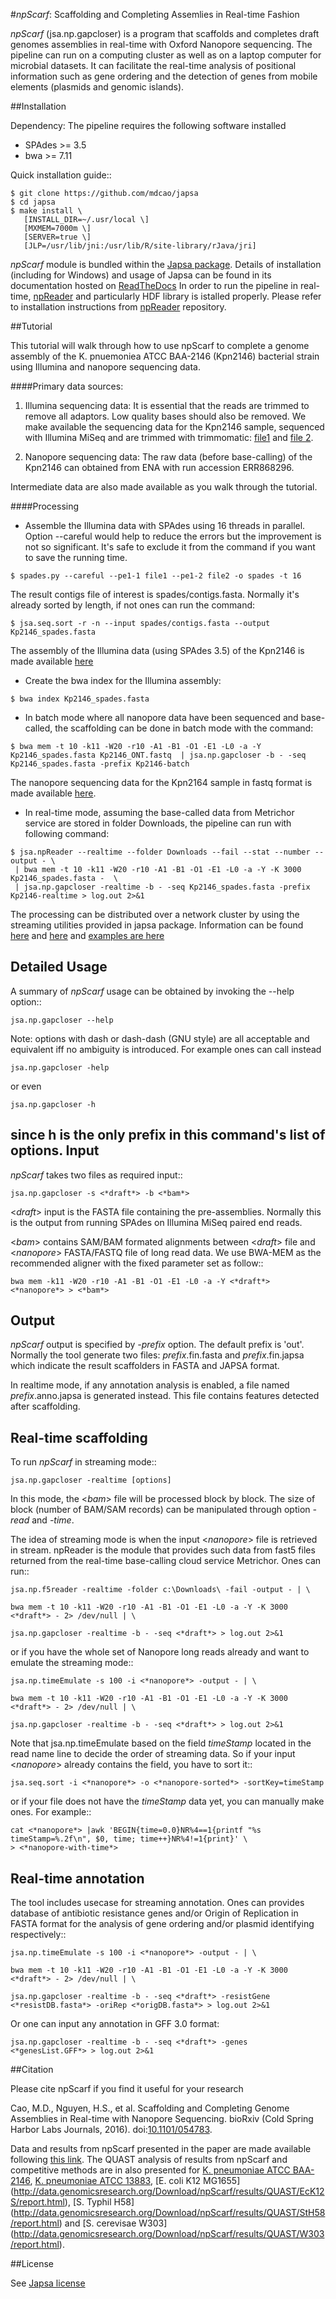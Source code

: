 #*npScarf*: Scaffolding and Completing Assemlies in Real-time Fashion

*npScarf* (jsa.np.gapcloser) is a program that scaffolds and completes draft genomes assemblies 
in real-time with Oxford Nanopore sequencing. The pipeline can run on a computing cluster
as well as on a laptop computer for microbial datasets. It can facilitate the real-time 
analysis of positional information such as gene ordering and the detection of genes from
mobile elements (plasmids and genomic islands).

##Installation

Dependency: The pipeline requires the following software installed

* SPAdes >= 3.5
* bwa >= 7.11

Quick installation guide::

    $ git clone https://github.com/mdcao/japsa
    $ cd japsa
    $ make install \
       [INSTALL_DIR=~/.usr/local \] 
       [MXMEM=7000m \] 
       [SERVER=true \] 
       [JLP=/usr/lib/jni:/usr/lib/R/site-library/rJava/jri]

*npScarf* module is bundled within the [Japsa package](http://mdcao.github.io/japsa/).
Details of installation (including for Windows) and usage of Japsa can be found 
in its documentation hosted on [ReadTheDocs](http://japsa.readthedocs.org/en/latest/index.html) 
In order to run the pipeline in real-time, [npReader]( https://github.com/mdcao/npReader)
and particularly HDF library is istalled properly. Please refer to installation 
instructions from [npReader]( https://github.com/mdcao/npReader) repository.


##Tutorial

This tutorial will walk through how to use npScarf to complete a genome assembly
of the K. pnuemoniea ATCC BAA-2146 (Kpn2146) bacterial strain using Illumina
and nanopore sequencing data.

####Primary data sources: 

1. Illumina sequencing data: It is essential that the reads are trimmed to remove 
all adaptors. Low quality bases should also be removed. We make available the sequencing
data for the Kpn2146 sample, sequenced with Illumina MiSeq and are trimmed
with trimmomatic: [file1](http://data.genomicsresearch.org/Download/npScarf/data/Kp2146_paired_1.fastq.gz)
and [file 2](http://data.genomicsresearch.org/Download/npScarf/data/Kp2146_paired_1.fastq.gz).

2. Nanopore sequencing data: The raw data (before base-calling) of the Kpn2146 
can obtained from ENA with run accession ERR868296.


Intermediate data are also made available as you walk through the tutorial.

####Processing

* Assemble the Illumina data with SPAdes using 16 threads in parallel. Option --careful would help to reduce the errors but the improvement is not so significant. It's safe to exclude it from the command if you want to save the running time.

```
$ spades.py --careful --pe1-1 file1 --pe1-2 file2 -o spades -t 16
```

The result contigs file of interest is spades/contigs.fasta. Normally it's already sorted by length, if not ones can run the command:

```
$ jsa.seq.sort -r -n --input spades/contigs.fasta --output Kp2146_spades.fasta 
```

The assembly of the Illumina data (using SPAdes 3.5) of the Kpn2146 is made available 
[here](http://data.genomicsresearch.org/Download/npScarf/data/Kp2146_spades.fasta)

* Create the bwa index for the Illumina assembly:

```
$ bwa index Kp2146_spades.fasta
```

* In batch mode where all nanopore data have been sequenced and base-called, the scaffolding can be
done in batch mode with the command:

```  
$ bwa mem -t 10 -k11 -W20 -r10 -A1 -B1 -O1 -E1 -L0 -a -Y Kp2146_spades.fasta Kp2146_ONT.fastq  | jsa.np.gapcloser -b - -seq Kp2146_spades.fasta -prefix Kp2146-batch 
```

The nanopore sequencing data for the Kpn2164 sample in fastq format is made available
[here](http://data.genomicsresearch.org/Download/npScarf/data/Kp2146_ONT.fastq.gz).

* In real-time mode, assuming the base-called data from Metrichor service are stored
in folder Downloads, the pipeline can run with following command:

```
$ jsa.npReader --realtime --folder Downloads --fail --stat --number --output - \
 | bwa mem -t 10 -k11 -W20 -r10 -A1 -B1 -O1 -E1 -L0 -a -Y -K 3000 Kp2146_spades.fasta -  \
 | jsa.np.gapcloser -realtime -b - -seq Kp2146_spades.fasta -prefix Kp2146-realtime > log.out 2>&1
```

The processing can be distributed over a network cluster by using the streaming utilities
provided in japsa package. Information can be found  
[here](http://japsa.readthedocs.io/en/latest/tools/jsa.util.streamServer.html) and
[here](http://japsa.readthedocs.io/en/latest/tools/jsa.util.streamClient.html) and 
[examples are here](http://japsa.readthedocs.io/en/latest/tools/jsa.np.f5reader.html)



## Detailed Usage

A summary of *npScarf* usage can be obtained by invoking the --help option::

   	jsa.np.gapcloser --help
   	
Note: options with dash or dash-dash (GNU style) are all acceptable and equivalent iff no ambiguity is introduced.
For example ones can call instead

	jsa.np.gapcloser -help 
	
or even
	
	jsa.np.gapcloser -h
	
since h is the only prefix in this command's list of options.
Input
------
*npScarf* takes two files as required input::

	jsa.np.gapcloser -s <*draft*> -b <*bam*>
	
<*draft*> input is the FASTA file containing the pre-assemblies. Normally this 
is the output from running SPAdes on Illumina MiSeq paired end reads.

<*bam*> contains SAM/BAM formated alignments between <*draft*> file and <*nanopore*> 
FASTA/FASTQ file of long read data. We use BWA-MEM as the recommended aligner 
with the fixed parameter set as follow::

	bwa mem -k11 -W20 -r10 -A1 -B1 -O1 -E1 -L0 -a -Y <*draft*> <*nanopore*> > <*bam*>
	
Output
------
*npScarf* output is specified by *-prefix* option. The default prefix is \'out\'.
Normally the tool generate two files: *prefix*.fin.fasta and *prefix*.fin.japsa which 
indicate the result scaffolders in FASTA and JAPSA format.

In realtime mode, if any annotation analysis is enabled, a file named 
*prefix*.anno.japsa is generated instead. This file contains features detected after
scaffolding.

Real-time scaffolding
----------------------
To run *npScarf* in streaming mode::

   	jsa.np.gapcloser -realtime [options]

In this mode, the <*bam*> file will be processed block by block. The size of block 
(number of BAM/SAM records) can be manipulated through option *-read* and *-time*.

The idea of streaming mode is when the input <*nanopore*> file is retrieved in stream.
npReader is the module that provides such data from fast5 files returned from the real-time
base-calling cloud service Metrichor. Ones can run::

	jsa.np.f5reader -realtime -folder c:\Downloads\ -fail -output - | \

	bwa mem -t 10 -k11 -W20 -r10 -A1 -B1 -O1 -E1 -L0 -a -Y -K 3000 <*draft*> - 2> /dev/null | \ 

	jsa.np.gapcloser -realtime -b - -seq <*draft*> > log.out 2>&1

or if you have the whole set of Nanopore long reads already and want to emulate the 
streaming mode::

	jsa.np.timeEmulate -s 100 -i <*nanopore*> -output - | \

	bwa mem -t 10 -k11 -W20 -r10 -A1 -B1 -O1 -E1 -L0 -a -Y -K 3000 <*draft*> - 2> /dev/null | \ 

	jsa.np.gapcloser -realtime -b - -seq <*draft*> > log.out 2>&1

Note that jsa.np.timeEmulate based on the field *timeStamp* located in the read name line to
decide the order of streaming data. So if your input <*nanopore*> already contains the field,
you have to sort it::

	jsa.seq.sort -i <*nanopore*> -o <*nanopore-sorted*> -sortKey=timeStamp

or if your file does not have the *timeStamp* data yet, you can manually make ones. For example::

	cat <*nanopore*> |awk 'BEGIN{time=0.0}NR%4==1{printf "%s timeStamp=%.2f\n", $0, time; time++}NR%4!=1{print}' \
	> <*nanopore-with-time*> 

Real-time annotation
--------------------
The tool includes usecase for streaming annotation. Ones can provides database of antibiotic
resistance genes and/or Origin of Replication in FASTA format for the analysis of gene ordering
and/or plasmid identifying respectively::

	jsa.np.timeEmulate -s 100 -i <*nanopore*> -output - | \

	bwa mem -t 10 -k11 -W20 -r10 -A1 -B1 -O1 -E1 -L0 -a -Y -K 3000 <*draft*> - 2> /dev/null | \ 

	jsa.np.gapcloser -realtime -b - -seq <*draft*> -resistGene <*resistDB.fasta*> -oriRep <*origDB.fasta*> > log.out 2>&1

Or one can input any annotation in GFF 3.0 format:

	jsa.np.gapcloser -realtime -b - -seq <*draft*> -genes <*genesList.GFF*> > log.out 2>&1


##Citation

Please cite npScarf if you find it useful for your research

Cao, M.D., Nguyen, H.S., et al. Scaffolding and Completing Genome Assemblies in Real-time with Nanopore Sequencing. 
bioRxiv (Cold Spring Harbor Labs Journals, 2016). doi:[10.1101/054783](http://dx.doi.org/10.1101/054783).

Data and results from npScarf presented in the paper are made available following 
[this link](http://data.genomicsresearch.org/Download/npScarf/data).
The QUAST analysis of results from npScarf and competitive methods are in also 
presented for 
[K. pneumoniae ATCC BAA-2146](http://data.genomicsresearch.org/Download/npScarf/results/QUAST/Kp2146/report.html),
[K. pneumoniae ATCC 13883](http://data.genomicsresearch.org/Download/npScarf/results/QUAST/Kp13883/report.html),
[E. coli K12 MG1655] (http://data.genomicsresearch.org/Download/npScarf/results/QUAST/EcK12S/report.html),
[S. Typhil H58] (http://data.genomicsresearch.org/Download/npScarf/results/QUAST/StH58/report.html)
and 
[S. cerevisae W303] (http://data.genomicsresearch.org/Download/npScarf/results/QUAST/W303/report.html).



##License

See [Japsa license](https://github.com/mdcao/japsa/blob/master/LICENSE.md)
